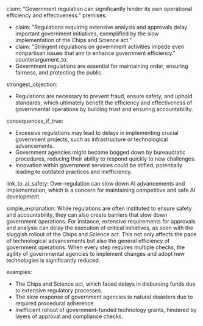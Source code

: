 claim: "Government regulation can significantly hinder its own operational efficiency and effectiveness."
premises:
  - claim: "Regulations requiring extensive analysis and approvals delay important government initiatives, exemplified by the slow implementation of the Chips and Science act."
  - claim: "Stringent regulations on government activities impede even nonpartisan issues that aim to enhance government efficiency."
counterargument_to:
  - Government regulations are essential for maintaining order, ensuring fairness, and protecting the public.

strongest_objection:
  - Regulations are necessary to prevent fraud, ensure safety, and uphold standards, which ultimately benefit the efficiency and effectiveness of governmental operations by building trust and ensuring accountability.

consequences_if_true:
  - Excessive regulations may lead to delays in implementing crucial government projects, such as infrastructure or technological advancements.
  - Government agencies might become bogged down by bureaucratic procedures, reducing their ability to respond quickly to new challenges.
  - Innovation within government services could be stifled, potentially leading to outdated practices and inefficiency.

link_to_ai_safety:
  Over-regulation can slow down AI advancements and implementation, which is a concern for maintaining competitive and safe AI development.

simple_explanation:
  While regulations are often instituted to ensure safety and accountability, they can also create barriers that slow down government operations. For instance, extensive requirements for approvals and analysis can delay the execution of critical initiatives, as seen with the sluggish rollout of the Chips and Science act. This not only affects the pace of technological advancements but also the general efficiency of government operations. When every step requires multiple checks, the agility of governmental agencies to implement changes and adopt new technologies is significantly reduced.

examples:
  - The Chips and Science act, which faced delays in disbursing funds due to extensive regulatory processes.
  - The slow response of government agencies to natural disasters due to required procedural adherence.
  - Inefficient rollout of government-funded technology grants, hindered by layers of approval and compliance checks.